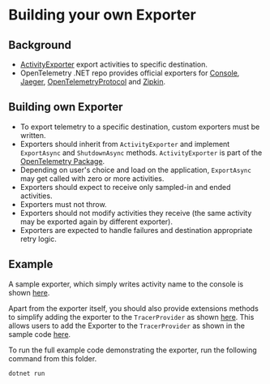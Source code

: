 # Building your own Exporter

## Background

* [ActivityExporter](https://github.com/open-telemetry/opentelemetry-specification/blob/master/specification/trace/sdk.md#span-exporter)
  export activities to specific destination.
* OpenTelemetry .NET repo provides official exporters for
  [Console](../../../src/OpenTelemetry.Exporter.Console/README.md),
  [Jaeger](../../../src/OpenTelemetry.Exporter.Jaeger/README.md),
  [OpenTelemetryProtocol](../../../src/OpenTelemetry.Exporter.OpenTelemetryProtocol/README.md)
  and [Zipkin](../../../src/OpenTelemetry.Exporter.Zipkin/README.md).

## Building own Exporter

* To export telemetry to a specific destination, custom exporters must be
  written.
* Exporters should inherit from `ActivityExporter` and implement `ExportAsync`
  and `ShutdownAsync` methods. `ActivityExporter` is part of the [OpenTelemetry
  Package](https://www.nuget.org/packages/opentelemetry).
* Depending on user's choice and load on the application, `ExportAsync` may get
  called with zero or more activities.
* Exporters should expect to receive only sampled-in and ended activities.
* Exporters must not throw.
* Exporters should not modify activities they receive (the same activity may be
  exported again by different exporter).
* Exporters are expected to handle failures and destination appropriate retry
  logic.

## Example

A sample exporter, which simply writes activity name
to the console is shown [here](./MyExporter.cs).

Apart from the exporter itself, you should also provide extensions methods to
simplify adding the exporter to the `TracerProvider` as shown
[here](./MyExporterHelperExtensions.cs). This allows users to add the Exporter to
the `TracerProvider` as shown in the sample code [here](./Program.cs).

To run the full example code demonstrating the exporter, run
the following command from this folder.

```sh
dotnet run
```
